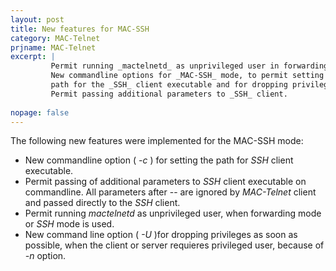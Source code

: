 ```yaml
---
layout: post
title: New features for MAC-SSH
category: MAC-Telnet
prjname: MAC-Telnet
excerpt: |
         Permit running _mactelnetd_ as unprivileged user in forwarding mode.
         New commandline options for _MAC-SSH_ mode, to permit setting of the 
         path for the _SSH_ client executable and for dropping privileges. 
         Permit passing additional parameters to _SSH_ client.
         
nopage: false
---
```


The following new features were implemented for the MAC-SSH mode:

* New commandline option ( _-c_ ) for setting the path for _SSH_ client
  executable.
* Permit passing of additional parameters to _SSH_ client executable
  on commandline. All parameters after -- are ignored by _MAC-Telnet_ client and
  passed directly to the _SSH_ client.
* Permit running _mactelnetd_ as unprivileged user, when forwarding 
  mode or _SSH_ mode is used. 
* New command line option ( _-U_ )for dropping privileges as soon as possible, 
  when the client or server requieres privileged user, because of _-n_ option.
